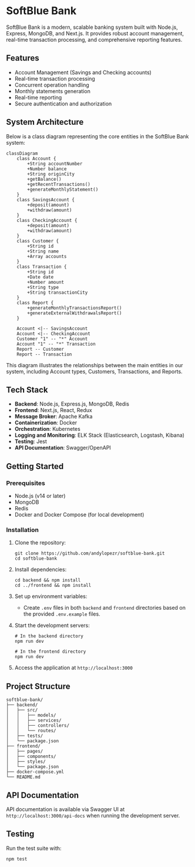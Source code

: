 # SoftBlue Bank

SoftBlue Bank is a modern, scalable banking system built with Node.js, Express, MongoDB, and Next.js. It provides robust account management, real-time transaction processing, and comprehensive reporting features.

## Features

- Account Management (Savings and Checking accounts)
- Real-time transaction processing
- Concurrent operation handling
- Monthly statements generation
- Real-time reporting
- Secure authentication and authorization

## System Architecture

Below is a class diagram representing the core entities in the SoftBlue Bank system:

```mermaid
classDiagram
    class Account {
        +String accountNumber
        +Number balance
        +String originCity
        +getBalance()
        +getRecentTransactions()
        +generateMonthlyStatement()
    }
    class SavingsAccount {
        +deposit(amount)
        +withdraw(amount)
    }
    class CheckingAccount {
        +deposit(amount)
        +withdraw(amount)
    }
    class Customer {
        +String id
        +String name
        +Array accounts
    }
    class Transaction {
        +String id
        +Date date
        +Number amount
        +String type
        +String transactionCity
    }
    class Report {
        +generateMonthlyTransactionsReport()
        +generateExternalWithdrawalsReport()
    }
    
    Account <|-- SavingsAccount
    Account <|-- CheckingAccount
    Customer "1" -- "*" Account
    Account "1" -- "*" Transaction
    Report -- Customer
    Report -- Transaction
```

This diagram illustrates the relationships between the main entities in our system, including Account types, Customers, Transactions, and Reports.

## Tech Stack

- **Backend**: Node.js, Express.js, MongoDB, Redis
- **Frontend**: Next.js, React, Redux
- **Message Broker**: Apache Kafka
- **Containerization**: Docker
- **Orchestration**: Kubernetes
- **Logging and Monitoring**: ELK Stack (Elasticsearch, Logstash, Kibana)
- **Testing**: Jest
- **API Documentation**: Swagger/OpenAPI

## Getting Started

### Prerequisites

- Node.js (v14 or later)
- MongoDB
- Redis
- Docker and Docker Compose (for local development)

### Installation

1. Clone the repository:
   ```
   git clone https://github.com/andylopezr/softblue-bank.git
   cd softblue-bank
   ```

2. Install dependencies:
   ```
   cd backend && npm install
   cd ../frontend && npm install
   ```

3. Set up environment variables:
   - Create `.env` files in both `backend` and `frontend` directories based on the provided `.env.example` files.

4. Start the development servers:
   ```
   # In the backend directory
   npm run dev

   # In the frontend directory
   npm run dev
   ```

5. Access the application at `http://localhost:3000`

## Project Structure

```
softblue-bank/
├── backend/
│   ├── src/
│   │   ├── models/
│   │   ├── services/
│   │   ├── controllers/
│   │   └── routes/
│   ├── tests/
│   └── package.json
├── frontend/
│   ├── pages/
│   ├── components/
│   ├── styles/
│   └── package.json
├── docker-compose.yml
└── README.md
```

## API Documentation

API documentation is available via Swagger UI at `http://localhost:3000/api-docs` when running the development server.

## Testing

Run the test suite with:

```
npm test
```